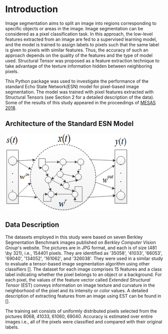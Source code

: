 # Introduction
Image segmentation aims to split an image into regions corresponding to specific objects or areas in the image. Image segmentation can be considered as a pixel classification task.
In this approach, the low-level features extracted from an image are fed to a supervised learning model, and the model is  trained to assign labels to pixels such that the same 
label is given to pixels with similar features. Thus, the accuracy of such an approach depends on the quality of the features and the type of model used.
Structural Tensor was proposed as a feature extraction technique to take advantage of the texture information hidden between neighboring pixels. 

This Python package was used to investigate the performance of the standard Echo State Network(ESN) model for pixel-based image segmentation. The model
was trained with pixel features extracted with Structural Tensors (see Section 2 for a detailed description of the data).  
Some of the results of this study appeared in the proceedings of [MESAS 2018](https://link.springer.com/chapter/10.1007/978-3-030-14984-0_36).

## Architecture of the Standard ESN Model

![standard ESN model](/docs/images/ESN.png)

## Data Description
The datasets employed in this study were based on seven Berkley Segmentation Benchmark images published on *Berkley Computer Vision Group*'s website. 
The pictures are in JPG format, and each is of size (481 \by 321), i.e., 154401 pixels. They are identified as '35058',
'41033', '66053', '69040', '134052', '161062', and '326038'. They were used in a similar study to evaluate a tensor-based image segmentation algorithm using other classifiers []. 
The dataset for each image comprises 15 features and a class label indicating whether the pixel belongs to an object or a background. For each pixel, the values of the 
feature vector called *Extended Structural Tensor* (EST) conveys information on image texture and curvature in the neighborhood of the pixel and its intensity or color values.
A detailed description of extracting features from an image using EST can be found in [].

 The training set consists of uniformly distributed pixels selected from the pictures 
8068, 41033, 61060, 69040. Accuracy is estimated over entire images i.e., all of the pixels were classified and compared with their original labels.
